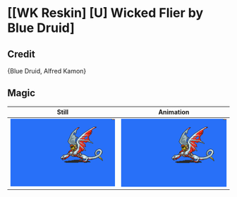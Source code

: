# [\[WK Reskin\] \[U\] Wicked Flier by Blue Druid]

## Credit

{Blue Druid, Alfred Kamon}

## Magic

| Still | Animation |
| :---: | :-------: |
| ![Magic still](./Magic_000.png) | ![Magic animation](./Magic.gif) |
